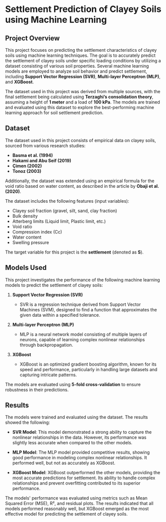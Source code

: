 # Settlement Prediction of Clayey Soils using Machine Learning

## Project Overview

This project focuses on predicting the settlement characteristics of clayey soils using machine learning techniques. The goal is to accurately predict the settlement of clayey soils under specific loading conditions by utilizing a dataset consisting of various soil properties. Several machine learning models are employed to analyze soil behavior and predict settlement, including **Support Vector Regression (SVR)**, **Multi-layer Perceptron (MLP)**, and **XGBoost**.

The dataset used in this project was derived from multiple sources, with the final settlement being calculated using **Terzaghi’s consolidation theory**, assuming a height of **1 meter** and a load of **100 kPa**. The models are trained and evaluated using this dataset to explore the best-performing machine learning approach for soil settlement prediction.

## Dataset

The dataset used in this project consists of empirical data on clayey soils, sourced from various research studies:

- **Basma et al. (1994)**
- **Hakami and Abu Seif (2019)**
- **Çimen (2002)**
- **Tonoz (2003)**

Additionally, the dataset was extended using an empirical formula for the void ratio based on water content, as described in the article by **Obaji et al. (2020)**.

The dataset includes the following features (input variables):
- Clayey soil fraction (gravel, silt, sand, clay fraction)
- Bulk density
- Atterberg limits (Liquid limit, Plastic limit, etc.)
- Void ratio
- Compression index (Cc)
- Water content
- Swelling pressure

The target variable for this project is the **settlement** (denoted as **S**).

## Models Used

This project investigates the performance of the following machine learning models to predict the settlement of clayey soils:

1. **Support Vector Regression (SVR)**
   - SVR is a regression technique derived from Support Vector Machines (SVM), designed to find a function that approximates the given data within a specified tolerance.

2. **Multi-layer Perceptron (MLP)**
   - MLP is a neural network model consisting of multiple layers of neurons, capable of learning complex nonlinear relationships through backpropagation.

3. **XGBoost**
   - XGBoost is an optimized gradient boosting algorithm, known for its speed and performance, particularly in handling large datasets and capturing intricate patterns.

The models are evaluated using **5-fold cross-validation** to ensure robustness in their predictions.

## Results

The models were trained and evaluated using the dataset. The results showed the following:

- **SVR Model**: This model demonstrated a strong ability to capture the nonlinear relationships in the data. However, its performance was slightly less accurate when compared to the other models.

- **MLP Model**: The MLP model provided competitive results, showing good performance in modeling complex nonlinear relationships. It performed well, but not as accurately as XGBoost.

- **XGBoost Model**: XGBoost outperformed the other models, providing the most accurate predictions for settlement. Its ability to handle complex relationships and prevent overfitting contributed to its superior performance.

The models' performance was evaluated using metrics such as Mean Squared Error (MSE), R², and residual plots. The results indicated that all models performed reasonably well, but XGBoost emerged as the most effective model for predicting the settlement of clayey soils.
